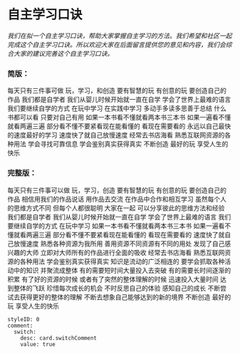 # 自主学习口诀

*我们在拟一个自主学习口诀，帮助大家掌握自主学习的方法。我们希望和社区一起完成这个自主学习口诀。所以欢迎大家在后面留言提供您的意见和内容，我们会综合大家的建议完善这个自主学习口诀。*

### 简版：


每天只有三件事可做
玩，学习，和创造
要有智慧的玩
有创意的玩
要创造自己的作品
我们都是自学者
我们从婴儿时候开始就一直在自学
学会了世界上最难的语言
我们要继续自学的方式
在玩中学习
在实践中学习
多动手多读多思善于总结
什么书都可以看
只要对自己有用
如果一本书看不懂就看两本书三本书
如果一遍看不懂就看两遍三遍
部分看不懂不要紧看现在能看懂的
看现在需要看的
永远以自己最快的速度最好的学习
速度快了就自己放慢速度
经常去书店海看
熟悉互联网资源的各种用法
学会寻找可靠信息
学会鉴别真实获得真实
不断创造
最好的玩
享受人生的快乐



### 完整版：

每天只有三件事可以做
玩，学习，创造
要有智慧的玩
有创意的玩
要创造自己的作品
相信用我们的作品说话
用作品去交流
在作品中合作和相互学习
虽然每个人的思维方式不同
但每个人都很聪明
大家在一起
可以分享彼此的思维方法和经验
我们都是自学者
我们从婴儿时候开始就一直在自学
学会了世界上最难的语言
我们要继续自学的方式
在玩中学习
如果一本书看不懂就看两本书三本书
如果一遍看不懂就看两遍三遍
部分看不懂不要紧看现在能看懂的
看现在需要看的
速度快了就自己放慢速度
熟悉各种资源为我所用
善用资源不同资源有不同的用处
发现了自己感兴趣的大师
立即对大师所有的作品进行全面的吸收
经常去书店海看
熟悉互联网资源的各种用法
学会鉴别真实获得真实
知识是流动的广泛相连的
要学会抓取各种活动中的知识
并聚流成整体
有的需要短时间大量投入去突破
有的需要长时间逐渐的积累
有了好的资源的时候
或者有了突然的整体理解的时候
迅速投入大量时间
达到整体的飞跃
珍惜每次成长的机会
不时反思自己的体验
感知自己的成长
不断尝试去获得更好的整体的理解
不断去想象自己能够达到的新的境界
不断创造
最好的玩
享受人生的快乐


```@Comment
styleID: 0
comment:
  switch:
    desc: card.switchComment
    value: true

```